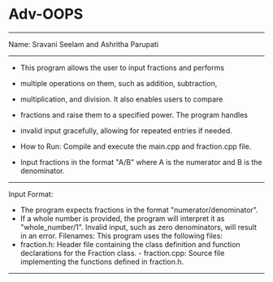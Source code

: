 # Adv-OOPS

**************************************************************
 Name: Sravani Seelam and Ashritha Parupati
***************************************************************
- This program allows the user to input fractions and performs
- multiple operations on them, such as addition, subtraction,
- multiplication, and division. It also enables users to compare
- fractions and raise them to a specified power. The program handles
- invalid input gracefully, allowing for repeated entries if needed.

- How to Run: Compile and execute the main.cpp and fraction.cpp file. 
- Input fractions in the format "A/B" where A is the numerator and B is the denominator.
*****************************************************************
Input Format:
- The program expects fractions in the format "numerator/denominator".
-  If a whole number is provided, the program will interpret it as "whole_number/1". Invalid input, such as zero denominators, will result in an error. Filenames:
This program uses the following files:
- fraction.h: Header file containing the class definition and function declarations for the Fraction class. - fraction.cpp: Source file implementing the functions defined in fraction.h.

*****************************************************************

